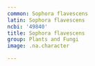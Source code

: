```yaml
---
common: Sophora flavescens
latin: Sophora flavescens
ncbi: '49840'
title: Sophora flavescens
group: Plants and Fungi
image: .na.character

---
```

